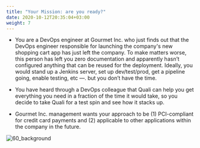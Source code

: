 ```yaml
---
title: "Your Mission: are you ready?"
date: 2020-10-12T20:35:04+03:00
weight: 7
---
```


* You are a DevOps engineer at Gourmet Inc. who just finds out that the DevOps engineer responsible for launching the company's new shopping cart app has just left the company. To make matters worse, this person has left you zero documentation and apparently hasn’t configured anything that can be reused for the deployment. Ideally, you would stand up a Jenkins server, set up dev/test/prod, get a pipeline going, enable testing, etc —. but you don’t have the time.

* You have heard through a DevOps colleague that Quali can help you get everything you need in a fraction of the time it would take, so you decide to take Quali for a test spin and see how it stacks up.

* Gourmet Inc. management wants your approach to be (1) PCI-compliant for credit card payments and (2) applicable to other applications within the company in the future.

 ![60_background](/images/intro/shoppingcart.png)
